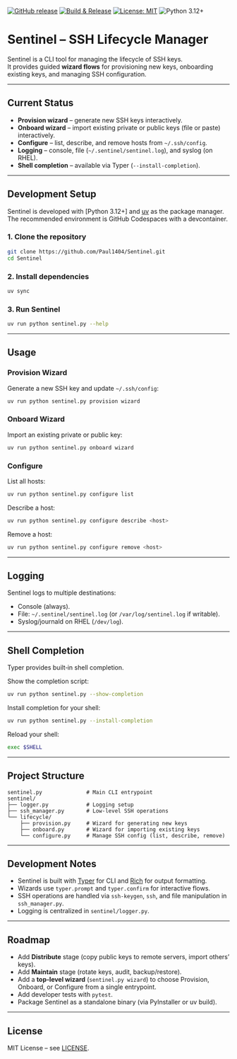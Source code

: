 [![GitHub release](https://img.shields.io/github/v/release/Paul1404/Sentinel?sort=semver)](https://github.com/Paul1404/Sentinel/releases)
[![Build & Release](https://github.com/Paul1404/Sentinel/actions/workflows/release.yml/badge.svg)](https://github.com/Paul1404/Sentinel/actions/workflows/release.yml)
[![License: MIT](https://img.shields.io/badge/License-MIT-yellow.svg)](LICENSE)
![Python 3.12+](https://img.shields.io/badge/python-3.12+-blue.svg)
# Sentinel – SSH Lifecycle Manager

Sentinel is a CLI tool for managing the lifecycle of SSH keys.  
It provides guided **wizard flows** for provisioning new keys, onboarding existing keys, and managing SSH configuration.

---

## Current Status

- **Provision wizard** – generate new SSH keys interactively.  
- **Onboard wizard** – import existing private or public keys (file or paste) interactively.  
- **Configure** – list, describe, and remove hosts from `~/.ssh/config`.  
- **Logging** – console, file (`~/.sentinel/sentinel.log`), and syslog (on RHEL).  
- **Shell completion** – available via Typer (`--install-completion`).  

---

## Development Setup

Sentinel is developed with [Python 3.12+] and [uv](https://github.com/astral-sh/uv) as the package manager.  
The recommended environment is GitHub Codespaces with a devcontainer.

### 1. Clone the repository
```bash
git clone https://github.com/Paul1404/Sentinel.git
cd Sentinel
```

### 2. Install dependencies
```bash
uv sync
```

### 3. Run Sentinel
```bash
uv run python sentinel.py --help
```

---

## Usage

### Provision Wizard
Generate a new SSH key and update `~/.ssh/config`:
```bash
uv run python sentinel.py provision wizard
```

### Onboard Wizard
Import an existing private or public key:
```bash
uv run python sentinel.py onboard wizard
```

### Configure
List all hosts:
```bash
uv run python sentinel.py configure list
```

Describe a host:
```bash
uv run python sentinel.py configure describe <host>
```

Remove a host:
```bash
uv run python sentinel.py configure remove <host>
```

---

## Logging

Sentinel logs to multiple destinations:

- Console (always).  
- File: `~/.sentinel/sentinel.log` (or `/var/log/sentinel.log` if writable).  
- Syslog/journald on RHEL (`/dev/log`).  

---

## Shell Completion

Typer provides built‑in shell completion.

Show the completion script:
```bash
uv run python sentinel.py --show-completion
```

Install completion for your shell:
```bash
uv run python sentinel.py --install-completion
```

Reload your shell:
```bash
exec $SHELL
```

---

## Project Structure

```
sentinel.py              # Main CLI entrypoint
sentinel/
├── logger.py            # Logging setup
├── ssh_manager.py       # Low-level SSH operations
└── lifecycle/
    ├── provision.py     # Wizard for generating new keys
    ├── onboard.py       # Wizard for importing existing keys
    └── configure.py     # Manage SSH config (list, describe, remove)
```

---

## Development Notes

- Sentinel is built with [Typer](https://typer.tiangolo.com/) for CLI and [Rich](https://rich.readthedocs.io/) for output formatting.  
- Wizards use `typer.prompt` and `typer.confirm` for interactive flows.  
- SSH operations are handled via `ssh-keygen`, `ssh`, and file manipulation in `ssh_manager.py`.  
- Logging is centralized in `sentinel/logger.py`.  

---

## Roadmap

- Add **Distribute** stage (copy public keys to remote servers, import others’ keys).  
- Add **Maintain** stage (rotate keys, audit, backup/restore).  
- Add a **top‑level wizard** (`sentinel.py wizard`) to choose Provision, Onboard, or Configure from a single entrypoint.  
- Add developer tests with `pytest`.  
- Package Sentinel as a standalone binary (via PyInstaller or uv build).  

---

## License

MIT License – see [LICENSE](./LICENSE).
